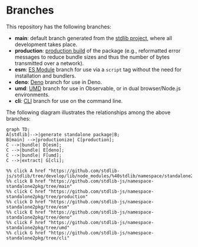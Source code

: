<!--

@license Apache-2.0

Copyright (c) 2023 The Stdlib Authors.

Licensed under the Apache License, Version 2.0 (the "License");
you may not use this file except in compliance with the License.
You may obtain a copy of the License at

    http://www.apache.org/licenses/LICENSE-2.0

Unless required by applicable law or agreed to in writing, software
distributed under the License is distributed on an "AS IS" BASIS,
WITHOUT WARRANTIES OR CONDITIONS OF ANY KIND, either express or implied.
See the License for the specific language governing permissions and
limitations under the License.

-->

# Branches

This repository has the following branches:

-   **main**: default branch generated from the [stdlib project][stdlib-url], where all development takes place.
-   **production**: [production build][production-url] of the package (e.g., reformatted error messages to reduce bundle sizes and thus the number of bytes transmitted over a network).
-   **esm**: [ES Module][esm-url] branch for use via a `script` tag without the need for installation and bundlers.
-   **deno**: [Deno][deno-url] branch for use in Deno.
-   **umd**: [UMD][umd-url] branch for use in Observable, or in dual browser/Node.js environments.
-   **cli**: [CLI][cli-url] branch for use on the command line.

The following diagram illustrates the relationships among the above branches:

```mermaid
graph TD;
A[stdlib]-->|generate standalone package|B;
B[main] -->|productionize| C[production];
C -->|bundle| D[esm];
C -->|bundle| E[deno];
C -->|bundle| F[umd];
C -->|extract| G[cli];

%% click A href "https://github.com/stdlib-js/stdlib/tree/develop/lib/node_modules/%40stdlib/namespace/standalone2pkg"
%% click B href "https://github.com/stdlib-js/namespace-standalone2pkg/tree/main"
%% click C href "https://github.com/stdlib-js/namespace-standalone2pkg/tree/production"
%% click D href "https://github.com/stdlib-js/namespace-standalone2pkg/tree/esm"
%% click E href "https://github.com/stdlib-js/namespace-standalone2pkg/tree/deno"
%% click F href "https://github.com/stdlib-js/namespace-standalone2pkg/tree/umd"
%% click G href "https://github.com/stdlib-js/namespace-standalone2pkg/tree/cli"
```

[stdlib-url]: https://github.com/stdlib-js/stdlib/tree/develop/lib/node_modules/%40stdlib/namespace/standalone2pkg
[production-url]: https://github.com/stdlib-js/namespace-standalone2pkg/tree/production
[deno-url]: https://github.com/stdlib-js/namespace-standalone2pkg/tree/deno
[umd-url]: https://github.com/stdlib-js/namespace-standalone2pkg/tree/umd
[esm-url]: https://github.com/stdlib-js/namespace-standalone2pkg/tree/esm
[cli-url]: https://github.com/stdlib-js/namespace-standalone2pkg/tree/cli